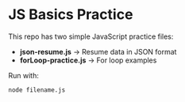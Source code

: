 # JS Basics Practice

This repo has two simple JavaScript practice files:

- **json-resume.js** → Resume data in JSON format  
- **forLoop-practice.js** → For loop examples  

Run with:
```bash
node filename.js
